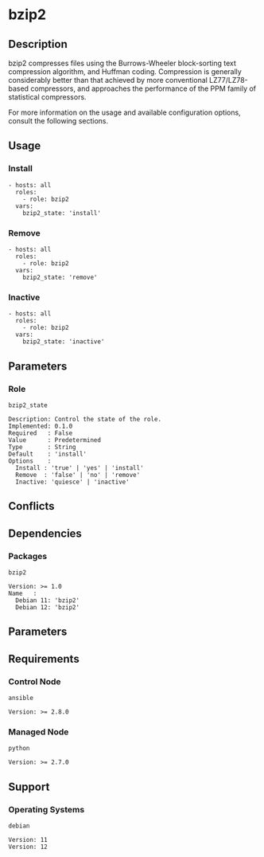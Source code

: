 # bzip2

## Description

bzip2 compresses files using the Burrows-Wheeler block-sorting text compression
algorithm, and Huffman coding. Compression is generally considerably better
than that achieved by more conventional LZ77/LZ78-based compressors, and
approaches the performance of the PPM family of statistical compressors.

For more information on the usage and available configuration options,
consult the following sections.

## Usage

### Install

```
- hosts: all
  roles:
    - role: bzip2
  vars:
    bzip2_state: 'install'
```

### Remove

```
- hosts: all
  roles:
    - role: bzip2
  vars:
    bzip2_state: 'remove'
```

### Inactive

```
- hosts: all
  roles:
    - role: bzip2
  vars:
    bzip2_state: 'inactive'
```

## Parameters

### Role

`bzip2_state`

    Description: Control the state of the role.
    Implemented: 0.1.0
    Required   : False
    Value      : Predetermined
    Type       : String
    Default    : 'install'
    Options    :
      Install : 'true' | 'yes' | 'install'
      Remove  : 'false' | 'no' | 'remove'
      Inactive: 'quiesce' | 'inactive'

## Conflicts

## Dependencies

### Packages

`bzip2`

    Version: >= 1.0
    Name   :
      Debian 11: 'bzip2'
      Debian 12: 'bzip2'

## Parameters

## Requirements

### Control Node

`ansible`

    Version: >= 2.8.0

### Managed Node

`python`

    Version: >= 2.7.0

## Support

### Operating Systems

`debian`

    Version: 11
    Version: 12
